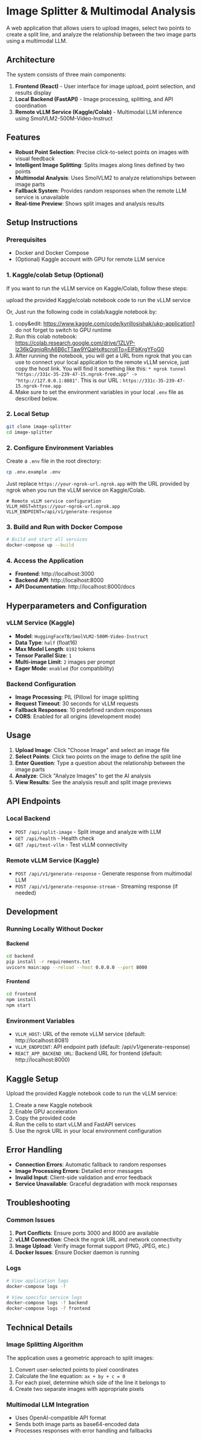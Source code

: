 # Image Splitter & Multimodal Analysis

A web application that allows users to upload images, select two points to create a split line, and analyze the relationship between the two image parts using a multimodal LLM.

## Architecture

The system consists of three main components:

1. **Frontend (React)** - User interface for image upload, point selection, and results display
2. **Local Backend (FastAPI)** - Image processing, splitting, and API coordination
3. **Remote vLLM Service (Kaggle/Colab)** - Multimodal LLM inference using SmolVLM2-500M-Video-Instruct

## Features

- **Robust Point Selection**: Precise click-to-select points on images with visual feedback
- **Intelligent Image Splitting**: Splits images along lines defined by two points
- **Multimodal Analysis**: Uses SmolVLM2 to analyze relationships between image parts
- **Fallback System**: Provides random responses when the remote LLM service is unavailable
- **Real-time Preview**: Shows split images and analysis results

## Setup Instructions

### Prerequisites

- Docker and Docker Compose
- (Optional) Kaggle account with GPU for remote LLM service
### 1. Kaggle/colab Setup (Optional)
If you want to run the vLLM service on Kaggle/Colab, follow these steps:

upload the provided Kaggle/colab notebook code to run the vLLM service

Or, Just run the following code in colab/kaggle notebook by:
1. copy&edit:  https://www.kaggle.com/code/kyrillosishak/ukp-application1 do not forget to switch to GPU runtime
2. Run this colab notebook: https://colab.research.google.com/drive/1ZLVP-Iz36kQgnjqRnA6B6cTTaw9YQaHx#scrollTo=EIFbKrgYFoG0
3. After running the notebook, you will get a URL from ngrok that you can use to connect your local application to the remote vLLM service, just copy the host link. You will find it something like this: ` * ngrok tunnel "https://331c-35-239-47-15.ngrok-free.app" -> "http://127.0.0.1:8081"
`. This is our URL : `https://331c-35-239-47-15.ngrok-free.app`
4. Make sure to set the environment variables in your local `.env` file as described below.

### 2. Local Setup
```bash
git clone image-splitter
cd image-splitter
```

### 2. Configure Environment Variables

Create a `.env` file in the root directory:
```bash
cp .env.example .env
```

Just replace `https://your-ngrok-url.ngrok.app` with the URL provided by ngrok when you run the vLLM service on Kaggle/Colab.
```env
# Remote vLLM service configuration
VLLM_HOST=https://your-ngrok-url.ngrok.app
VLLM_ENDPOINT=/api/v1/generate-response
```

### 3. Build and Run with Docker Compose

```bash
# Build and start all services
docker-compose up --build
```

### 4. Access the Application

- **Frontend**: http://localhost:3000
- **Backend API**: http://localhost:8000
- **API Documentation**: http://localhost:8000/docs

## Hyperparameters and Configuration

### vLLM Service (Kaggle)
- **Model**: `HuggingFaceTB/SmolVLM2-500M-Video-Instruct`
- **Data Type**: `half` (float16)
- **Max Model Length**: `8192` tokens
- **Tensor Parallel Size**: `1`
- **Multi-image Limit**: `2` images per prompt
- **Eager Mode**: `enabled` (for compatibility)

### Backend Configuration
- **Image Processing**: PIL (Pillow) for image splitting
- **Request Timeout**: 30 seconds for vLLM requests
- **Fallback Responses**: 10 predefined random responses
- **CORS**: Enabled for all origins (development mode)

## Usage

1. **Upload Image**: Click "Choose Image" and select an image file
2. **Select Points**: Click two points on the image to define the split line
3. **Enter Question**: Type a question about the relationship between the image parts
4. **Analyze**: Click "Analyze Images" to get the AI analysis
5. **View Results**: See the analysis result and split image previews

## API Endpoints

### Local Backend

- `POST /api/split-image` - Split image and analyze with LLM
- `GET /api/health` - Health check
- `GET /api/test-vllm` - Test vLLM connectivity

### Remote vLLM Service (Kaggle)

- `POST /api/v1/generate-response` - Generate response from multimodal LLM
- `POST /api/v1/generate-response-stream` - Streaming response (if needed)

## Development

### Running Locally Without Docker

#### Backend
```bash
cd backend
pip install -r requirements.txt
uvicorn main:app --reload --host 0.0.0.0 --port 8000
```

#### Frontend
```bash
cd frontend
npm install
npm start
```

### Environment Variables

- `VLLM_HOST`: URL of the remote vLLM service (default: http://localhost:8081)
- `VLLM_ENDPOINT`: API endpoint path (default: /api/v1/generate-response)
- `REACT_APP_BACKEND_URL`: Backend URL for frontend (default: http://localhost:8000)

## Kaggle Setup

Upload the provided Kaggle notebook code to run the vLLM service:

1. Create a new Kaggle notebook
2. Enable GPU acceleration
3. Copy the provided code
4. Run the cells to start vLLM and FastAPI services
5. Use the ngrok URL in your local environment configuration

## Error Handling

- **Connection Errors**: Automatic fallback to random responses
- **Image Processing Errors**: Detailed error messages
- **Invalid Input**: Client-side validation and error feedback
- **Service Unavailable**: Graceful degradation with mock responses

## Troubleshooting

### Common Issues

1. **Port Conflicts**: Ensure ports 3000 and 8000 are available
2. **vLLM Connection**: Check the ngrok URL and network connectivity
3. **Image Upload**: Verify image format support (PNG, JPEG, etc.)
4. **Docker Issues**: Ensure Docker daemon is running

### Logs

```bash
# View application logs
docker-compose logs -f

# View specific service logs
docker-compose logs -f backend
docker-compose logs -f frontend
```

## Technical Details

### Image Splitting Algorithm

The application uses a geometric approach to split images:

1. Convert user-selected points to pixel coordinates
2. Calculate the line equation: `ax + by + c = 0`
3. For each pixel, determine which side of the line it belongs to
4. Create two separate images with appropriate pixels

### Multimodal LLM Integration

- Uses OpenAI-compatible API format
- Sends both image parts as base64-encoded data
- Processes responses with error handling and fallbacks